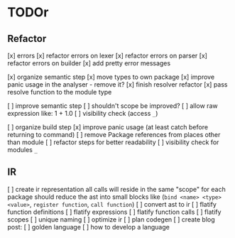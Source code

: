 # TODOr

## Refactor
[x] errors
  [x] refactor errors on lexer
  [x] refactor errors on parser
  [x] refactor errors on builder
  [x] add pretty error messages
  
[x] organize semantic step
  [x] move types to own package
  [x] improve panic usage in the analyser - remove it?
  [x] finish resolver refactor
  [x] pass resolve function to the module type

[ ] improve semantic step
  [ ] shouldn't scope be improved?
  [ ] allow raw expression like: 1 + 1.0
  [ ] visibility check (access `_`)

[ ] organize build step
  [x] improve panic usage (at least catch before returning to command)
  [ ] remove Package references from places other than module
  [ ] refactor steps for better readability
  [ ] visibility check for modules `_`

## IR
[ ] create ir representation
  all calls will reside in the same "scope" for each package
  should reduce the ast into small blocks like (`bind <name> <type> <value>`, `register function`, `call function`) 
[ ] convert ast to ir
  [ ] flatify function definitions
  [ ] flatify expressions
  [ ] flatify function calls
  [ ] flatify scopes
  [ ] unique naming
[ ] optimize ir
[ ] plan codegen
[ ] create blog post:
  [ ] golden language
  [ ] how to develop a language
